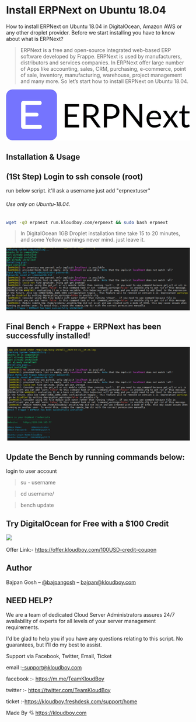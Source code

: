 # Install ERPNext on Ubuntu 18.04
How to install ERPNext on Ubuntu 18.04 in DigitalOcean, Amazon AWS or any other droplet provider. Before we start installing you have to know about what is ERPNext?

> ERPNext is a free and open-source integrated web-based ERP software developed by Frappe. ERPNext is used by manufacturers, distributors and services companies. In ERPNext offer large number of Apps like accounting, sales, CRM, purchasing, e-commerce, point of sale, inventory, manufacturing, warehouse, project management and many more. So let’s start how to install ERPNext on Ubuntu 18.04.

![](erpnext-logo.png)

## Installation & Usage

## (1St Step) Login to ssh console (root)

run below script. it'll ask a username just add "erpnextuser"

###### Use only on Ubuntu-18.04.

```sh
wget -qO erpnext run.kloudboy.com/erpnext && sudo bash erpnext
```

> In DigitalOcean 1GB Droplet installation time take 15 to 20 minutes, and some Yellow warnings never mind. just leave it.

![](erp-wrngs.png)

## Final Bench + Frappe + ERPNext has been successfully installed!

![](final-result.png)

## Update the Bench by running commands below:

login to user account

> su - username

> cd username/

> bench update

## Try DigitalOcean for Free with a $100 Credit

![](https://github.com/bajpangosh/High-Traffic-wordpress-server-configuration/raw/master/of.gif)

Offer Link:- https://offer.kloudboy.com/100USD-credit-coupon

## Author

Bajpan Gosh – [@bajpangosh](https://twitter.com/bajpangosh) – bajpan@kloudboy.com


## NEED HELP?

We are a team of dedicated Cloud Server Administrators assures 24/7 availability of experts for all levels of your server management requirements.

I'd be glad to help you if you have any questions relating to this script. No guarantees, but I'll do my best to assist.

Support via Facebook, Twitter, Email, Ticket

email    :-support@kloudboy.com

facebook :- https://m.me/TeamKloudBoy

twitter  :- https://twitter.com/TeamKloudBoy

ticket   :-https://kloudboy.freshdesk.com/support/home

Made By 💘 https://kloudboy.com
